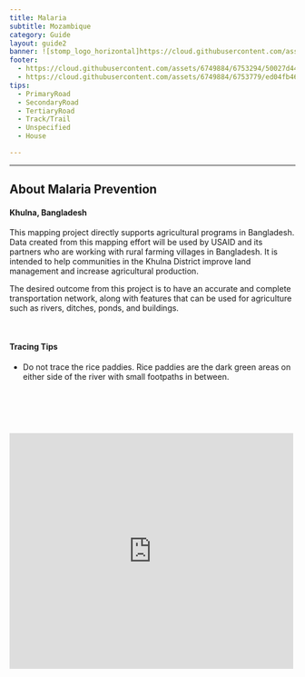 ```yaml
---
title: Malaria
subtitle: Mozambique
category: Guide
layout: guide2
banner: ![stomp_logo_horizontal]https://cloud.githubusercontent.com/assets/4990708/10102210/306ca4b8-636b-11e5-8836-617935c51ed2.jpg
footer: 
  - https://cloud.githubusercontent.com/assets/6749884/6753294/50027d44-ceeb-11e4-9a27-ba31a954c3a4.png
  - https://cloud.githubusercontent.com/assets/6749884/6753779/ed04fb46-ceee-11e4-9e10-caebebf0071c.png
tips:
  - PrimaryRoad
  - SecondaryRoad
  - TertiaryRoad
  - Track/Trail
  - Unspecified
  - House

---
```


<div id="test" class="col-lg-5 col-sm-6">
<hr class="section-heading-spacer">
<div class="clearfix"></div>

<h2 class="section-heading">About Malaria Prevention</h2>

<h4> Khulna, Bangladesh </h4><p>This mapping project directly supports agricultural programs in Bangladesh. Data created from this mapping effort will be used by USAID and its partners who are working with rural farming villages in Bangladesh. It is intended to help communities in the Khulna District improve land management and increase agricultural production.</p>
<p>The desired outcome from this project is to have an accurate and complete transportation network, along with features that can be used for agriculture such as rivers, ditches, ponds, and buildings. </p><br>

<h4> Tracing Tips </h4>
<ul>
  <li> Do not trace the rice paddies. Rice paddies are the dark green areas on either side of the river with small footpaths in between.</li>
 
</ul>
</div>
<div class="col-lg-5 col-lg-offset-2 col-sm-6">
  <br><iframe style="margin-top:60px" src="http://www.openstreetmap.org/export/embed.html?bbox=89.3844223022461%2C22.701771555093703%2C89.67109680175781%2C22.85640378959344&amp;layer=mapnik" width="500" height="415" frameborder="0"></iframe>
</div>

